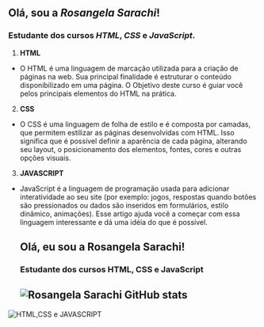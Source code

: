 ## Olá, sou a *Rosangela Sarachi*!

### Estudante dos cursos _HTML_, _CSS_ e _JavaScript_.

1. **HTML**
* O HTML é uma linguagem de marcação utilizada para a criação de páginas na web. Sua principal finalidade é estruturar o conteúdo disponibilizado em uma página. O Objetivo deste curso é guiar você pelos principais elementos do HTML na prática.
2. **CSS**
* O CSS é uma linguagem de folha de estilo e é composta por camadas, que permitem estilizar as páginas desenvolvidas com HTML. Isso significa que é possível definir a aparência de cada página, alterando seu layout, o posicionamento dos elementos, fontes, cores e outras opções visuais.
3. **JAVASCRIPT**
* JavaScript é a linguagem de programação usada para adicionar interatividade ao seu site (por exemplo: jogos, respostas quando botões são pressionados ou dados são inseridos em formulários, estilo dinâmico, animações). Esse artigo ajuda você a começar com essa linguagem interessante e dá uma idéia do que é possível.
  
  ## Olá, eu sou a Rosangela Sarachi!
  
  ### Estudante dos cursos HTML, CSS e JavaScript
  
  ## ![Rosangela Sarachi GitHub stats](https://github-readme-stats.vercel.app/api?username=RosangelaSarachi&show_icons=true&theme=cobalt)

![HTML,CSS e JAVASCRIPT](https://pngimage.net/wp-content/uploads/2018/06/html-css-png-2.png)
